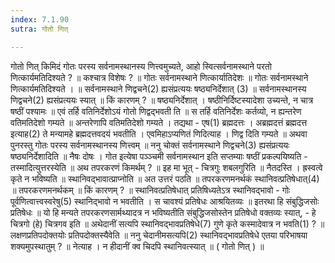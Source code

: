 ```yaml
---
index: 7.1.90
sutra: गोतो णित्

---
```

 गोतो णित् किमिदं गोतः परस्य सर्वनामस्थानस्य णित्त्वमुच्यते, आहो स्वित्सर्वनामस्थाने परतो णित्कार्यमतिदिश्यते ? ॥ कश्चात्र विशेषः ? ॥ गोतः सर्वनामस्थाने णित्कार्यातिदेशः ॥ गोतः सर्वनामस्थाने णित्कार्यमतिदिश्यते । ॥ सर्वनामस्थाने णिद्वचने(2) ह्यसंप्रत्ययः षष्ठ्यनिर्देशात् (3) ॥ सर्वनामस्थानस्य णिद्वचने(2) ह्यसंप्रत्ययः स्यात् ॥ किं कारणम् ? ॥ षष्ठ्यनिर्देशात् । षष्ठीनिर्दिष्टस्यादेशा उच्यन्ते, न चात्र षष्ठीं पश्यामः ॥ एवं तर्हि वतिनिर्देशोऽयं गोतो णिद्वद्भवती ति ॥ स तर्हि वतिनिर्देशः कर्तव्यो, न ह्यन्तरेण वतिमतिदेशो गम्यते ॥ अन्तरेणापि वतिमतिदेशो गम्यते । तद्यथा - एष(1) ब्रह्मदत्तः । अब्रह्मदत्तं ब्रह्मदत्त इत्याह(2) ते मन्यामहे ब्रह्मदत्तवदयं भवतीति । एवमिहाऽप्यणितं णिदित्याह । णिद्व दिति गम्यते ॥ अथवा पुनरस्तु गोतः परस्य सर्वनामस्थानस्य णित्त्वम् ॥ ननु चोक्तं सर्वनामस्थाने णिद्वचने(3) ह्यसंप्रत्ययः षष्ठ्यनिर्देशादिति ॥ नैषः दोषः । गोत इत्येषा पञ्ञ्चमी सर्वनामस्थान इति सप्तम्याः षष्ठीं प्रकल्पयिष्यति - तस्मादित्युत्तरस्येति ॥ अथ तपरकरणं किमर्थम् ? ॥ इह मा भूत् - चित्रगुः शबलगुरिति ॥ नैतदस्ति । ह्रस्वत्वे कृते न भविष्यति ॥ स्थानिवद्भावात्प्राप्नोति ॥ अत उत्तरं पठति ॥ तपरकरणमनर्थकं स्थानिवत्प्रतिषेधात्(4) ॥ तपरकरणमनर्थकम् ॥ किं कारणम् ? ॥ स्थानिवत्प्रतिषेधात् प्रतिषिध्यतेऽत्र स्थानिवद्भावो - गोः पूर्वणित्वात्त्वस्वरेषु(5) स्थानिद्भावो न भवतीति । स चावश्यं प्रतिषेधः आश्रयितव्यः ॥ इतरथा हि संबुद्धिजसोः प्रतिषेधः ॥ यो हि मन्यते तपरकरणसार्मथ्यादत्र न भविष्यतीति संबुद्धिजसोस्तेन प्रतिषेधो वक्तव्यः स्यात्, - हे चित्रगो (हे) चित्रगव इति ॥ अथेदानीं सत्यपि स्थानिवद्भावप्रतिषेधे(7) गुणे कृते कस्मादेवात्र न भवति(1) ? ॥ लक्षणप्रतिपदोक्तयोः प्रतिपदोक्तस्यैवेति ॥ ननु चेदानीमसत्यपि(2) स्थानिवद्भावप्रतिषेधे एतया परिभाषया शक्यमुपस्थातुम् ? ॥ नेत्याह । न हीदानीं क्व चिदपि स्थानिवत्स्यात् ॥ ( गोतो णित् ) ॥ 